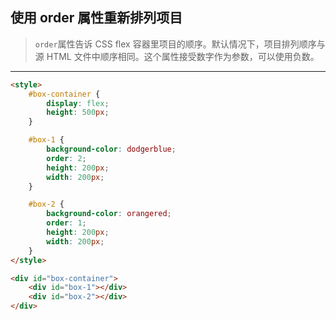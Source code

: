 ## 使用 order 属性重新排列项目

> `order`属性告诉 CSS flex 容器里项目的顺序。默认情况下，项目排列顺序与源 HTML 文件中顺序相同。这个属性接受数字作为参数，可以使用负数。

------

```html
<style>
	#box-container {
		display: flex;
		height: 500px;
	}

	#box-1 {
		background-color: dodgerblue;
		order: 2;
		height: 200px;
		width: 200px;
	}

	#box-2 {
		background-color: orangered;
		order: 1;
		height: 200px;
		width: 200px;
	}
</style>

<div id="box-container">
	<div id="box-1"></div>
	<div id="box-2"></div>
</div>
```

